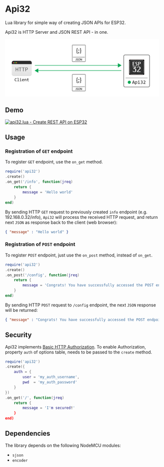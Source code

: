 # Api32
Lua library for simple way of creating JSON APIs for ESP32.

Api32 is HTTP Server and JSON REST API - in one.

![](doc/img/client_api32_jreq_jres.png)

## Demo
[![api32.lua - Create REST API on ESP32](https://img.youtube.com/vi/HhT2ixEH4cU/mqdefault.jpg)](https://www.youtube.com/watch?v=HhT2ixEH4cU)

## Usage
### Registration of `GET` endpoint
To register `GET` endpoint, use the `on_get` method.
```lua
require('api32')
.create()
.on_get('/info', function(jreq) 
	return {
		message = 'Hello world'
	}
end)
```

By sending HTTP `GET` request to previously created `info` endpoint (e.g. 192.168.0.32/info), `Api32` will process the received HTTP request, and return next `JSON` as response back to the client (web browser):
```json
{ "message" : "Hello world" }
```

### Registration of `POST` endpoint
To register `POST` endpoint, just use the `on_post` method, instead of `on_get`.
```lua
require('api32')
.create()
.on_post('/config', function(jreq) 
	return {
		message = 'Congrats! You have successfully accessed the POST endpoint.'
	}
end)
```

By sending HTTP `POST` request to `/config` endpoint, the next `JSON` response will be returned:
```json
{ "message" : "Congrats! You have successfully accessed the POST endpoint." }
```

## Security
Api32 implements [Basic HTTP Authorization](https://en.wikipedia.org/wiki/Basic_access_authentication). To enable Authorization, property `auth` of options table, needs to be passed to the `create` method.
```lua
require('api32')
.create({
	auth = {
		user = 'my_auth_username',
		pwd  = 'my_auth_password'
	}
})
.on_get('/', function(jreq)
	return {
		message = 'I'm secured!'
	}
end)
```

## Dependencies
The library depends on the following NodeMCU modules:
  - `sjson`
  - `encoder`
